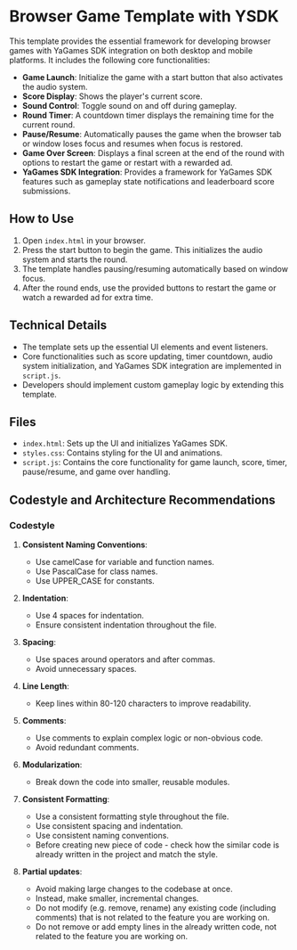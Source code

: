 # Browser Game Template with YSDK

This template provides the essential framework for developing browser games with YaGames SDK integration on both desktop and mobile platforms. It includes the following core functionalities:

- **Game Launch**: Initialize the game with a start button that also activates the audio system.
- **Score Display**: Shows the player's current score.
- **Sound Control**: Toggle sound on and off during gameplay.
- **Round Timer**: A countdown timer displays the remaining time for the current round.
- **Pause/Resume**: Automatically pauses the game when the browser tab or window loses focus and resumes when focus is restored.
- **Game Over Screen**: Displays a final screen at the end of the round with options to restart the game or restart with a rewarded ad.
- **YaGames SDK Integration**: Provides a framework for YaGames SDK features such as gameplay state notifications and leaderboard score submissions.

## How to Use

1. Open `index.html` in your browser.
2. Press the start button to begin the game. This initializes the audio system and starts the round.
3. The template handles pausing/resuming automatically based on window focus.
4. After the round ends, use the provided buttons to restart the game or watch a rewarded ad for extra time.

## Technical Details

- The template sets up the essential UI elements and event listeners.
- Core functionalities such as score updating, timer countdown, audio system initialization, and YaGames SDK integration are implemented in `script.js`.
- Developers should implement custom gameplay logic by extending this template.

## Files

- `index.html`: Sets up the UI and initializes YaGames SDK.
- `styles.css`: Contains styling for the UI and animations.
- `script.js`: Contains the core functionality for game launch, score, timer, pause/resume, and game over handling.

## Codestyle and Architecture Recommendations

### Codestyle

1. **Consistent Naming Conventions**:
   - Use camelCase for variable and function names.
   - Use PascalCase for class names.
   - Use UPPER_CASE for constants.

2. **Indentation**:
   - Use 4 spaces for indentation.
   - Ensure consistent indentation throughout the file.

3. **Spacing**:
   - Use spaces around operators and after commas.
   - Avoid unnecessary spaces.

4. **Line Length**:
   - Keep lines within 80-120 characters to improve readability.

5. **Comments**:
   - Use comments to explain complex logic or non-obvious code.
   - Avoid redundant comments.

6. **Modularization**:
   - Break down the code into smaller, reusable modules.

7. **Consistent Formatting**:
   - Use a consistent formatting style throughout the file.
   - Use consistent spacing and indentation.
   - Use consistent naming conventions.
   - Before creating new piece of code - check how the similar code is already written in the project and match the style.

8. **Partial updates**:
   - Avoid making large changes to the codebase at once.
   - Instead, make smaller, incremental changes.
   - Do not modify (e.g. remove, rename) any existing code (including comments) that is not related to the feature you are working on.
   - Do not remove or add empty lines in the already written code, not related to the feature you are working on.